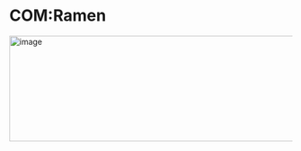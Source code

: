 # COM:Ramen
<img width="1028" height="188" alt="image" src="https://github.com/user-attachments/assets/199ff6bf-e660-45f7-9d29-73920e1ffb88" />
